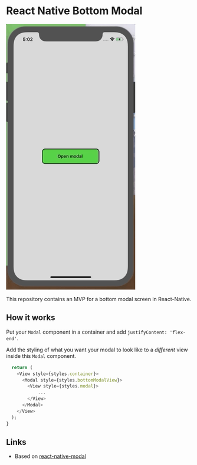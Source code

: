 # React Native Bottom Modal

![](./demo.gif)

This repository contains an MVP for a bottom modal screen in React-Native.

## How it works

Put your `Modal` component in a container and add `justifyContent: 'flex-end'`.

Add the styling of what you want your modal to look like to a *different* view inside this `Modal` component.

```js
  return (
    <View style={styles.container}>
      <Modal style={styles.bottomModalView}>
        <View style={styles.modal}>
            ... 
        </View>
      </Modal>
    </View>
  );
}
```

## Links

* Based on [react-native-modal](https://github.com/react-native-modal/react-native-modal)